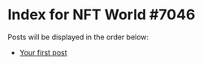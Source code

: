 # Index for NFT World #7046
Posts will be displayed in the order below:

- [Your first post](./001-first.md)

